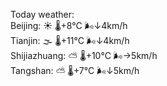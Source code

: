 Today weather:  
Beijing: ☀️   🌡️+8°C 🌬️↓4km/h  
Tianjin: 🌫  🌡️+11°C 🌬️↓4km/h  
Shijiazhuang: ⛅️  🌡️+10°C 🌬️→5km/h  
Tangshan: ⛅️  🌡️+7°C 🌬️↓5km/h  
